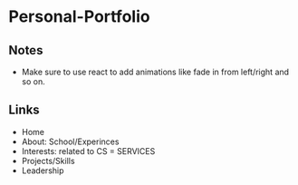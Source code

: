# Personal-Portfolio

## Notes
  -  Make sure to use react to add animations like fade in from left/right and so on.

## Links
  -  Home
  -  About: School/Experinces
  -  Interests: related to CS = SERVICES
  -  Projects/Skills
  -  Leadership
